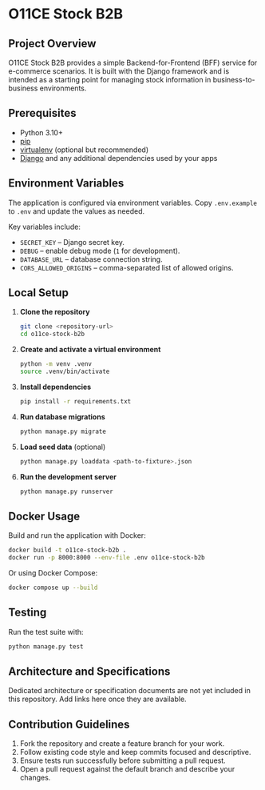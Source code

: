 # O11CE Stock B2B

## Project Overview
O11CE Stock B2B provides a simple Backend-for-Frontend (BFF) service for e-commerce scenarios.
It is built with the Django framework and is intended as a starting point for managing stock information in business-to-business environments.

## Prerequisites
- Python 3.10+
- [pip](https://pip.pypa.io/)
- [virtualenv](https://virtualenv.pypa.io/) (optional but recommended)
- [Django](https://www.djangoproject.com/) and any additional dependencies used by your apps

## Environment Variables
The application is configured via environment variables. Copy `.env.example` to `.env` and update the values as needed.

Key variables include:
- `SECRET_KEY` – Django secret key.
- `DEBUG` – enable debug mode (`1` for development).
- `DATABASE_URL` – database connection string.
- `CORS_ALLOWED_ORIGINS` – comma-separated list of allowed origins.

## Local Setup
1. **Clone the repository**
   ```bash
   git clone <repository-url>
   cd o11ce-stock-b2b
   ```
2. **Create and activate a virtual environment**
   ```bash
   python -m venv .venv
   source .venv/bin/activate
   ```
3. **Install dependencies**
   ```bash
   pip install -r requirements.txt
   ```
4. **Run database migrations**
   ```bash
   python manage.py migrate
   ```
5. **Load seed data** (optional)
   ```bash
   python manage.py loaddata <path-to-fixture>.json
   ```
6. **Run the development server**
   ```bash
   python manage.py runserver
   ```

## Docker Usage
Build and run the application with Docker:

```bash
docker build -t o11ce-stock-b2b .
docker run -p 8000:8000 --env-file .env o11ce-stock-b2b
```

Or using Docker Compose:

```bash
docker compose up --build
```

## Testing
Run the test suite with:

```bash
python manage.py test
```

## Architecture and Specifications
Dedicated architecture or specification documents are not yet included in this repository. Add links here once they are available.

## Contribution Guidelines
1. Fork the repository and create a feature branch for your work.
2. Follow existing code style and keep commits focused and descriptive.
3. Ensure tests run successfully before submitting a pull request.
4. Open a pull request against the default branch and describe your changes.

